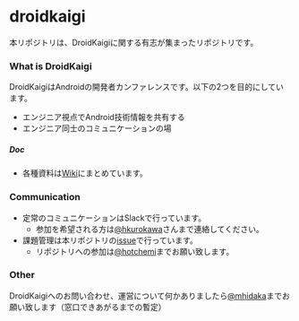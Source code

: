 droidkaigi
==========

本リポジトリは、DroidKaigiに関する有志が集まったリポジトリです。

### What is DroidKaigi

DroidKaigiはAndroidの開発者カンファレンスです。以下の2つを目的にしています。

- エンジニア視点でAndroid技術情報を共有する
- エンジニア同士のコミュニケーションの場

##### Doc

- 各種資料は[Wiki](https://github.com/DroidKaigi/droidkaigi/wiki)にまとめています。

### Communication

- 定常のコミュニケーションはSlackで行っています。
  - 参加を希望される方は[@hkurokawa](https://github.com/hkurokawa)さんまで連絡してください。
- 課題管理は本リポジトリの[issue](https://github.com/hotchemi/droidkaigi/issues)で行っています。
  - リポジトリへの参加は[@hotchemi](https://github.com/hotchemi)までお願い致します。

### Other
DroidKaigiへのお問い合わせ、運営について何かありましたら[@mhidaka](https://github.com/mhidaka)までお願い致します（窓口できあがるまでの暫定）
